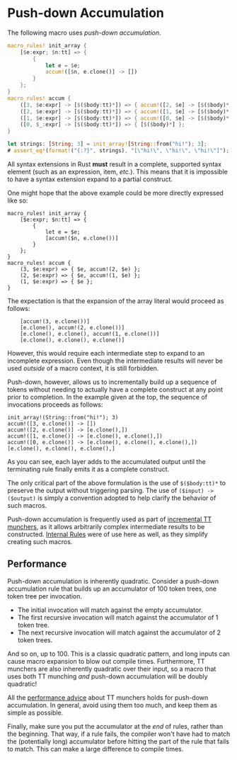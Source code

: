 # Push-down Accumulation

The following macro uses *push-down accumulation*.

```rust
macro_rules! init_array {
    [$e:expr; $n:tt] => { 
        {   
            let e = $e; 
            accum!([$n, e.clone()] -> [])
        }
    };
}
macro_rules! accum {
    ([3, $e:expr] -> [$($body:tt)*]) => { accum!([2, $e] -> [$($body)* $e,]) };
    ([2, $e:expr] -> [$($body:tt)*]) => { accum!([1, $e] -> [$($body)* $e,]) };
    ([1, $e:expr] -> [$($body:tt)*]) => { accum!([0, $e] -> [$($body)* $e,]) };
    ([0, $_:expr] -> [$($body:tt)*]) => { [$($body)*] };
}

let strings: [String; 3] = init_array![String::from("hi!"); 3];
# assert_eq!(format!("{:?}", strings), "[\"hi!\", \"hi!\", \"hi!\"]");
```

All syntax extensions in Rust **must** result in a complete, supported syntax element (such as an expression, item, *etc.*).
This means that it is impossible to have a syntax extension expand to a partial construct.

One might hope that the above example could be more directly expressed like so:

```rust,ignore
macro_rules! init_array {
    [$e:expr; $n:tt] => {
        {
            let e = $e;
            [accum!($n, e.clone())]
        }
    };
}
macro_rules! accum {
    (3, $e:expr) => { $e, accum!(2, $e) };
    (2, $e:expr) => { $e, accum!(1, $e) };
    (1, $e:expr) => { $e };
}
```

The expectation is that the expansion of the array literal would proceed as follows:

```rust,ignore
    [accum!(3, e.clone())]
    [e.clone(), accum!(2, e.clone())]
    [e.clone(), e.clone(), accum!(1, e.clone())]
    [e.clone(), e.clone(), e.clone()]
```

However, this would require each intermediate step to expand to an incomplete expression.
Even though the intermediate results will never be used *outside* of a macro context, it is still forbidden.

Push-down, however, allows us to incrementally build up a sequence of tokens without needing to actually have a complete construct at any point prior to completion.
In the example given at the top, the sequence of invocations proceeds as follows:

```rust,ignore
init_array!(String::from("hi!"); 3)
accum!([3, e.clone()] -> [])
accum!([2, e.clone()] -> [e.clone(),])
accum!([1, e.clone()] -> [e.clone(), e.clone(),])
accum!([0, e.clone()] -> [e.clone(), e.clone(), e.clone(),])
[e.clone(), e.clone(), e.clone(),]
```

As you can see, each layer adds to the accumulated output until the terminating rule finally emits it as a complete construct.

The only critical part of the above formulation is the use of `$($body:tt)*` to preserve the output without triggering parsing.
The use of `($input) -> ($output)` is simply a convention adopted to help clarify the behavior of such macros.

Push-down accumulation is frequently used as part of [incremental TT munchers](./tt-muncher.md), as it allows arbitrarily complex intermediate results to be constructed.
[Internal Rules](./internal-rules.md) were of use here as well, as they simplify creating such macros.

## Performance

Push-down accumulation is inherently quadratic.
Consider a push-down accumulation rule that builds up an accumulator of 100 token trees, one token tree per invocation.
- The initial invocation will match against the empty accumulator.
- The first recursive invocation will match against the accumulator of 1 token tree.
- The next recursive invocation will match against the accumulator of 2 token trees.

And so on, up to 100.
This is a classic quadratic pattern, and long inputs can cause macro expansion to blow out compile times.
Furthermore, TT munchers are also inherently quadratic over their input, so a macro that uses both TT munching *and* push-down accumulation will be doubly quadratic!

All the [performance advice](./tt-muncher.md#performance) about TT munchers holds for push-down accumulation. 
In general, avoid using them too much, and keep them as simple as possible.

Finally, make sure you put the accumulator at the *end* of rules, rather than the beginning.
That way, if a rule fails, the compiler won't have had to match the (potentially long) accumulator before hitting the part of the rule that fails to match.
This can make a large difference to compile times.

